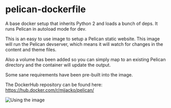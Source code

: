# pelican-dockerfile
A base docker setup that inherits Python 2 and loads a bunch of deps. It runs Pelican in autoload mode for dev.

This is an easy to use image to setup a Pelican static website.
This image will run the Pelican devserver, which means it will watch for changes in the content and theme files.

Also a volume has been added so you can simply map to an existing Pelican directory and the container will update the output.

Some sane requirements have been pre-built into the image.

The DockerHub repository can be found here: https://hub.docker.com/r/mjjacko/pelican/

![Using the image](http://i.giphy.com/l396GL1mien20Tap2.gif)
